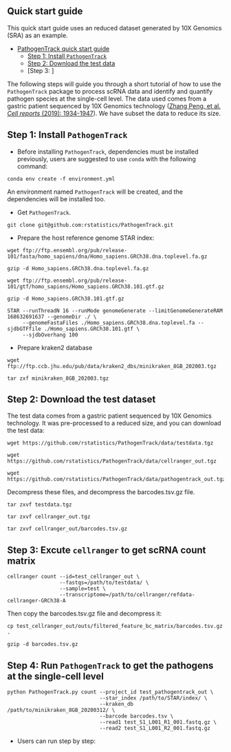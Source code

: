 Quick start guide
--------------------

This quick start guide uses an reduced dataset generated by 10X Genomics (SRA) as an example.

- [PathogenTrack quick start guide](#PathogenTrack-quick-start-guide)
  * [Step 1: Install `PathogenTrack`](#step-1-install-pathogentrack)
  * [Step 2: Download the test data](#step-2-download-the-test-data)
  * [Step 3: ]

The following steps will guide you through a short tutorial of how to use the `PathogenTrack` 
package to process scRNA data and identify and quantify pathogen species at the single-cell level.
The data used comes from a gastric patient sequenced by 10X Genomics technology ([Zhang Peng, et al. 
*Cell reports* (2019): 1934-1947](https://pubmed.ncbi.nlm.nih.gov/31067475/)). We have subset the 
data to reduce its size.

Step 1: Install `PathogenTrack`
-----------------------------------

* Before installing `PathogenTrack`, dependencies must be installed previously, users are suggested to
use `conda` with the following command:

```
conda env create -f environment.yml
```
An environment named `PathogenTrack` will be created, and the dependencies will be installed too.

* Get `PathogenTrack`.
```
git clone git@github.com:rstatistics/PathogenTrack.git
```

* Prepare the host reference genome STAR index:
```
wget ftp://ftp.ensembl.org/pub/release-101/fasta/homo_sapiens/dna/Homo_sapiens.GRCh38.dna.toplevel.fa.gz

gzip -d Homo_sapiens.GRCh38.dna.toplevel.fa.gz

wget ftp://ftp.ensembl.org/pub/release-101/gtf/homo_sapiens/Homo_sapiens.GRCh38.101.gtf.gz

gzip -d Homo_sapiens.GRCh38.101.gtf.gz

STAR --runThreadN 16 --runMode genomeGenerate --limitGenomeGenerateRAM 168632691637 --genomeDir ./ \
     --genomeFastaFiles ./Homo_sapiens.GRCh38.dna.toplevel.fa --sjdbGTFfile ./Homo_sapiens.GRCh38.101.gtf \
     --sjdbOverhang 100
```

* Prepare kraken2 database
```
wget ftp://ftp.ccb.jhu.edu/pub/data/kraken2_dbs/minikraken_8GB_202003.tgz

tar zxf minikraken_8GB_202003.tgz
```

Step 2: Download the test dataset
--------------------------------------

The test data comes from a gastric patient sequenced by 10X Genomics technology. It was pre-processed to
a reduced size, and you can download the test data:
```
wget https://github.com/rstatistics/PathogenTrack/data/testdata.tgz

wget https://github.com/rstatistics/PathogenTrack/data/cellranger_out.tgz

wget https://github.com/rstatistics/PathogenTrack/data/pathogentrack_out.tgz
```

Decompress these files, and decompress the barcodes.tsv.gz file.
```
tar zxvf testdata.tgz

tar zxvf cellranger_out.tgz

tar zxvf cellranger_out/barcodes.tsv.gz
```

Step 3: Excute `cellranger` to get scRNA count matrix
-----------------------------------------------------------

```
cellranger count --id=test_cellranger_out \
                 --fastqs=/path/to/testdata/ \
                 --sample=test \
                 --transcriptome=/path/to/cellranger/refdata-cellranger-GRCh38-A
```

Then copy the barcodes.tsv.gz file and decompress it:
```
cp test_cellranger_out/outs/filtered_feature_bc_matrix/barcodes.tsv.gz .

gzip -d barcodes.tsv.gz
```

Step 4: Run `PathogenTrack` to get the pathogens at the single-cell level
----------------------------------------------------------------------------

```
python PathogenTrack.py count --project_id test_pathogentrack_out \
                              --star_index /path/to/STAR/index/ \
                              --kraken_db /path/to/minikraken_8GB_20200312/ \
                              --barcode barcodes.tsv \
                              --read1 test_S1_L001_R1_001.fastq.gz \
                              --read2 test_S1_L001_R2_001.fastq.gz 
```
 * Users can run step by step:

































